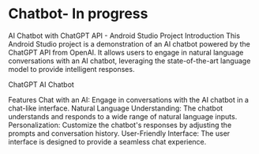 # Chatbot- In progress
AI Chatbot with ChatGPT API - Android Studio Project
Introduction
This Android Studio project is a demonstration of an AI chatbot powered by the ChatGPT API from OpenAI. It allows users to engage in natural language conversations with an AI chatbot, leveraging the state-of-the-art language model to provide intelligent responses.

ChatGPT AI Chatbot

Features
Chat with an AI: Engage in conversations with the AI chatbot in a chat-like interface.
Natural Language Understanding: The chatbot understands and responds to a wide range of natural language inputs.
Personalization: Customize the chatbot's responses by adjusting the prompts and conversation history.
User-Friendly Interface: The user interface is designed to provide a seamless chat experience.

